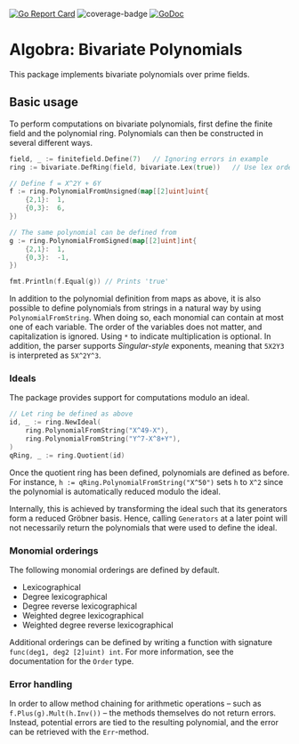 [![Go Report Card](https://goreportcard.com/badge/github.com/ReneBoedker/algobra)](https://goreportcard.com/report/github.com/ReneBoedker/algobra)
![coverage-badge](https://img.shields.io/badge/coverage-90.6%25-brightgreen?cacheSeconds=86400&style=flat)
[![GoDoc](https://godoc.org/github.com/ReneBoedker/algobra/bivariate?status.svg)](https://godoc.org/github.com/ReneBoedker/algobra/bivariate)
# Algobra: Bivariate Polynomials
This package implements bivariate polynomials over prime fields.

## Basic usage
To perform computations on bivariate polynomials, first define the finite field and the polynomial ring. Polynomials can then be constructed in several different ways.
```go
field, _ := finitefield.Define(7)	// Ignoring errors in example
ring := bivariate.DefRing(field, bivariate.Lex(true))	// Use lex ordering with X>Y

// Define f = X^2Y + 6Y 
f := ring.PolynomialFromUnsigned(map[[2]uint]uint{
	{2,1}:	1,
	{0,3}:	6,
})

// The same polynomial can be defined from 
g := ring.PolynomialFromSigned(map[[2]uint]int{
	{2,1}:	1,
	{0,3}:	-1,
})

fmt.Println(f.Equal(g))	// Prints 'true'
```

In addition to the polynomial definition from maps as above, it is also possible to define polynomials from strings in a natural way by using `PolynomialFromString`. When doing so, each monomial can contain at most one of each variable. The order of the variables does not matter, and capitalization is ignored. Using `*` to indicate multiplication is optional. In addition, the parser supports _Singular-style_ exponents, meaning that `5X2Y3` is interpreted as `5X^2Y^3`.

### Ideals
The package provides support for computations modulo an ideal.

``` go
// Let ring be defined as above
id, _ := ring.NewIdeal(
	ring.PolynomialFromString("X^49-X"),
	ring.PolynomialFromString("Y^7-X^8+Y"),
)
qRing, _ := ring.Quotient(id)
```
Once the quotient ring has been defined, polynomials are defined as before. For instance, `h := qRing.PolynomialFromString("X^50")` sets `h` to `X^2` since the polynomial is automatically reduced modulo the ideal.

Internally, this is achieved by transforming the ideal such that its generators form a reduced Gröbner basis. Hence, calling `Generators` at a later point will not necessarily return the polynomials that were used to define the ideal.

### Monomial orderings
The following monomial orderings are defined by default.
* Lexicographical
* Degree lexicographical
* Degree reverse lexicographical
* Weighted degree lexicographical
* Weighted degree reverse lexicographical

Additional orderings can be defined by writing a function with signature `func(deg1, deg2 [2]uint) int`. For more information, see the documentation for the `Order` type.

### Error handling
In order to allow method chaining for arithmetic operations &ndash; such as `f.Plus(g).Mult(h.Inv())` &ndash; the methods themselves do not return errors. Instead, potential errors are tied to the resulting polynomial, and the error can be retrieved with the `Err`-method.

